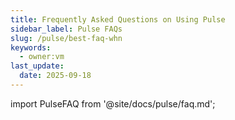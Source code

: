 ```yaml
---
title: Frequently Asked Questions on Using Pulse
sidebar_label: Pulse FAQs
slug: /pulse/best-faq-whn
keywords:
  - owner:vm
last_update:
  date: 2025-09-18
---
```


import PulseFAQ from '@site/docs/pulse/faq.md';

<PulseFAQ />